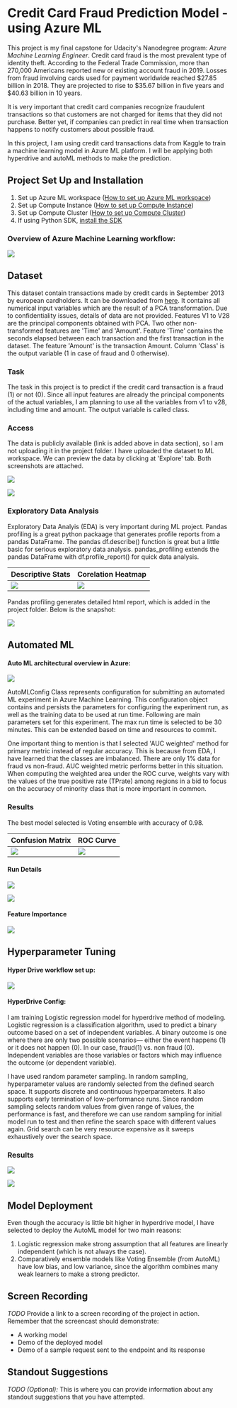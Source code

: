 # Credit Card Fraud Prediction Model - using Azure ML
This project is my final capstone for Udacity's Nanodegree program: *Azure Machine Learning Engineer*. Credit card fraud is the most prevalent type of identity theft. According to the Federal Trade Commission, more than 270,000 Americans reported new or existing account fraud in 2019. Losses from fraud involving cards used for payment worldwide reached $27.85 billion in 2018. They are projected to rise to $35.67 billion in five years and $40.63 billion in 10 years. 

It is very important that credit card companies recognize fraudulent transactions so that customers are not charged for items that they did not purchase. Better yet, if companies can predict in real time when transaction happens to notify customers about possible fraud.

In this project, I am using credit card transactions data from Kaggle to train a machine learning model in Azure ML platform. I will be applying both hyperdrive and autoML methods to make the prediction.

## Project Set Up and Installation
1. Set up Azure ML workspace ([How to set up Azure ML workspace](https://docs.microsoft.com/en-us/azure/machine-learning/how-to-manage-workspace?tabs=azure-portal))
2. Set up Compute Instance ([How to set up Compute Instance](https://docs.microsoft.com/en-us/azure/machine-learning/how-to-create-manage-compute-instance?tabs=python))
3. Set up Compute Cluster ([How to set up Compute Cluster](https://docs.microsoft.com/en-us/azure/machine-learning/how-to-create-attach-compute-cluster?tabs=python))
4. If using Python SDK, [install the SDK](https://docs.microsoft.com/en-us/python/api/overview/azure/ml/install?preserve-view=true&view=azure-ml-py)

### Overview of Azure Machine Learning workflow:

<kbd><img src= "./images/azureml_overview.png"> </kbd> <br/> 

## Dataset
This dataset contain transactions made by credit cards in September 2013 by european cardholders. It can be downloaded from [here](https://www.kaggle.com/mlg-ulb/creditcardfraud). It contains all numerical input variables which are the result of a PCA transformation. Due to confidentiality issues, details of data are not provided. Features V1 to V28 are the principal components obtained with PCA. Two other non-transformed features are 'Time' and 'Amount'. Feature 'Time' contains the seconds elapsed between each transaction and the first transaction in the dataset. The feature 'Amount' is the transaction Amount. Column 'Class' is the output variable (1 in case of fraud and 0 otherwise).

### Task
The task in this project is to predict if the credit card transaction is a fraud (1) or not (0). Since all input features are already the principal components of the actual variables, I am planning to use all the variables from v1 to v28, including time and amount. The output variable is called class.

### Access
The data is publicly available (link is added above in data section), so I am not uploading it in the project folder. I have uploaded the dataset to ML workspace. We can preview the data by clicking at 'Explore' tab. Both screenshots are attached. <br/>

<kbd><img src= "./images/dataset_uploaded.png"> </kbd> <br/>

<kbd><img src= "./images/data_preview.png"> </kbd> <br/>

### Exploratory Data Analysis
Exploratory Data Analyis (EDA) is very important during ML project. Pandas profiling is a great python packaage that generates profile reports from a pandas DataFrame. The pandas df.describe() function is great but a little basic for serious exploratory data analysis. pandas_profiling extends the pandas DataFrame with df.profile_report() for quick data analysis.

| **Descriptive Stats**| **Corelation Heatmap** |
| ------- | ------ | 
| <kbd><img src= "./images/data_stats.png"> </kbd> <br/> |  <kbd><img src= "./images/corelation.png"> </kbd> <br/>| 

Pandas profiling generates detailed html report, which is added in the project folder. Below is the snapshot:

<kbd><img src= "./images/eda_profiling.png"> </kbd> <br/> 

## Automated ML

#### Auto ML architectural overview in Azure:

<kbd><img src= "./images/automl_arc.png"> </kbd> <br/> 

AutoMLConfig Class represents configuration for submitting an automated ML experiment in Azure Machine Learning. This configuration object contains and persists the parameters for configuring the experiment run, as well as the training data to be used at run time. Following are main parameters set for this experiment. The max run time is selected to be 30 minutes. This can be extended based on time and resources to commit. 

One important thing to mention is that I selected 'AUC weighted' method for primary metric instead of regular accuracy. This is because from EDA, I have learned that the classes are imbalanced. There are only 1% data for fraud vs non-fraud. AUC weighted metric performs better in this situation. When computing the weighted area under the ROC curve, weights vary with the values of the true positive rate (TPrate) among regions in a bid to focus on the accuracy of minority class that is more important in common.

### Results

The best model selected is Voting ensemble with accuracy of 0.98.

| **Confusion Matrix**| **ROC Curve** |
| ------- | ------ | 
| <kbd><img src= "./images/confusion_matrix.png"> </kbd> <br/> |  <kbd><img src= "./images/roc_curve.png"> </kbd> <br/>| 

#### Run Details

<kbd><img src= "./images/automl_runwidget.png"> </kbd> <br/>

<kbd><img src= "./images/automl_rundetails.png"> </kbd> <br/>

#### Feature Importance

<kbd><img src= "./images/top_features.png"> </kbd> <br/>

## Hyperparameter Tuning

#### Hyper Drive workflow set up:

<kbd><img src= "./images/hyperdrive_flow.jpg"> </kbd> <br/>

#### HyperDrive Config:

I am training Logistic regression model for hyperdrive method of modeling. Logistic regression is a classification algorithm, used to predict a binary outcome based on a set of independent variables. A binary outcome is one where there are only two possible scenarios— either the event happens (1) or it does not happen (0). In our case, fraud(1) vs. non fraud (0). Independent variables are those variables or factors which may influence the outcome (or dependent variable).

I have used random parameter sampling. In random sampling, hyperparameter values are randomly selected from the defined search space. It supports discrete and continuous hyperparameters. It also supports early termination of low-performance runs. Since random sampling selects random values from given range of values, the performance is fast, and therefore we can use random sampling for initial model run to test and then refine the search space with different values again. Grid search can be very resource expensive as it sweeps exhaustively over the search space.

### Results

<kbd><img src= "./images/hyperdrive_running.png"> </kbd> <br/>

<kbd><img src= "./images/hydrive_completed.png"> </kbd> <br/>

## Model Deployment
Even though the accuracy is little bit higher in hyperdrive model, I have selected to deploy the AutoML model for two main reasons:
1. Logistic regression make strong assumption that all features are linearly independent (which is not always the case).
2. Comparatively ensemble models like Voting Ensemble (from AutoML) have low bias, and low variance, since the algorithm combines many weak learners to make a strong predictor.

## Screen Recording
*TODO* Provide a link to a screen recording of the project in action. Remember that the screencast should demonstrate:
- A working model
- Demo of the deployed  model
- Demo of a sample request sent to the endpoint and its response

## Standout Suggestions
*TODO (Optional):* This is where you can provide information about any standout suggestions that you have attempted.
